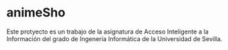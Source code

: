 # animeSho

Este protyecto es un trabajo de la asignatura de Acceso Inteligente a la Información del grado de Ingenería Informática de la Universidad de Sevilla.
